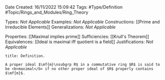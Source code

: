 <div class="topSpace"></div>

Date Created: 16/11/2022 15:09:42
Tags: #Type/Definition #Topic/Rings_and_Modules/Ring_Theory

Types: <i>Not Applicable</i>
Examples: <i>Not Applicable</i>
Constructions: [[Prime and Irreducible Elements]]
Generalizations: <i>Not Applicable</i>

Properties: [[Maximal implies prime]]
Sufficiencies: [[Krull's Theorem]]
Equivalences: [[Ideal is maximal iff quotient is a field]]
Justifications: <i>Not Applicable</i>

``` ad-Definition
title: Definition.

A proper ideal $\mf{m}\nsubgrp R$ in a commutative ring $R$ is said to be <b>maximal</b> if no other proper ideal of $R$ properly contains $\mf{m}$.

```
